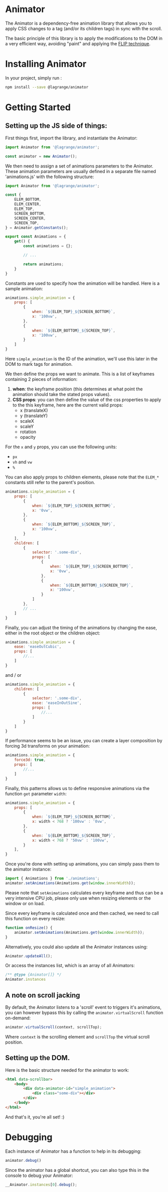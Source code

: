 # Animator

The Animator is a dependency-free animation library that allows you to apply CSS changes to a tag (and/or its children tags) in sync with the scroll.

The basic principle of this library is to apply the modifications to the DOM in a very efficient way, avoiding "paint" and applying the [FLIP technique](https://aerotwist.com/blog/flip-your-animations/).


# Installing Animator

In your project, simply run :

```sh
npm install --save @lagrange/animator
```


# Getting Started

## Setting up the JS side of things:


First things first, import the library, and instantiate the Animator:

```js
import Animator from '@lagrange/animator';

const animator = new Animator();
```

We then need to assign a set of animations parameters to the Animator. These animation parameters are usually defined in a separate file named 'animations.js' with the following structure:

```js
import Animator from '@lagrange/animator';

const {
    ELEM_BOTTOM,
    ELEM_CENTER,
    ELEM_TOP,
    SCREEN_BOTTOM,
    SCREEN_CENTER,
    SCREEN_TOP,
} = Animator.getConstants();

export const Animations = {
    get() {
        const animations = {};

        // ...

        return animations;
    }
}
```

Constants are used to specify how the animation will be handled. Here is a sample animation:

```js
animations.simple_animation = {
    props: [
        {
            when: `${ELEM_TOP}_${SCREEN_BOTTOM}`,
            x: '100vw',
        },
        {
            when: `${ELEM_BOTTOM}_${SCREEN_TOP}`,
            x: '100vw',
        }
    ]
}
```

Here `simple_animation` is the ID of the animation, we'll use this later in the DOM to mark tags for animation.

We then define the props we want to animate. This is a list of keyframes containing 2 pieces of information:

1. **when**: the keyframe position (this determines at what point the animation should take the stated props values).
2. **CSS props**: you can then define the value of the css properties to apply to the this keyframe, here are the current valid props:
   - x (translateX)
   - y (translateY)
   - scaleX
   - scaleY
   - rotation
   - opacity
   
For the `x` and `y` props, you can use the following units:
   - `px`
   - `vh` and `vw`
   - `%`

You can also apply props to children elements, please note that the `ELEM_*` constants still refer to the parent's position.

```js
animations.simple_animation = {
    props: [
        {
            when: `${ELEM_TOP}_${SCREEN_BOTTOM}`,
            x: '0vw',
        },
        {
            when: `${ELEM_BOTTOM}_${SCREEN_TOP}`,
            x: '100vw',
        }
    ],
    children: [
        {
            selector: '.some-div',
            props: [
                {
                    when: `${ELEM_TOP}_${SCREEN_BOTTOM}`,
                    x: '0vw',
                },
                {
                    when: `${ELEM_BOTTOM}_${SCREEN_TOP}`,
                    x: '100vw',
                }
            ]
        },
        // ...
    ]
}
```

Finally, you can adjust the timing of the animations by changing the ease, either in the root object or the children object:

```js
animations.simple_animation = {
    ease: 'easeOutCubic',
    props: [
        //...
    ]
}
```

and / or

```js
animations.simple_animation = {
    children: [
        {
            selector: '.some-div',
            ease: 'easeInOutSine',
            props: [
                //...
            ]
        }
    ]
}
```

If performance seems to be an issue, you can create a layer composition by forcing 3d transforms on your animation:

```js
animations.simple_animation = {
    force3d: true,
    props: [
        //...
    ]
}
```

Finally, this patterns allows us to define responsive animations via the function `get` parameter `width`: 

```js
animations.simple_animation = {
    props: [
        {
            when: `${ELEM_TOP}_${SCREEN_BOTTOM}`,
            x: width < 768 ? '100vw' : '0vw',
        },
        {
            when: `${ELEM_BOTTOM}_${SCREEN_TOP}`,
            x: width < 768 ? '50vw' : '100vw',
        }
    ],
}
```

Once you're done with setting up animations, you can simply pass them to the animator instance:

```js
import { Animations } from './animations';
animator.setAnimations(Animations.get(window.innerWidth));
```

Please note that `setAnimations` calculates every keyframe and thus can be a very intensive CPU job, please only use when resizing elements or the window or on load.

Since every keyframe is calculated once and then cached, we need to call this function on every resize:

```js
function onResize() {
    animator.setAnimations(Animations.get(window.innerWidth));
}
```

Alternatively, you could also update all the Animator instances using:

```js
Animator.updateAll();
```

Or access the instances list, which is an array of all Animators:

```js
/** @type {Animator[]} */
Animator.instances
```

## A note on scroll jacking

By default, the Animator listens to a 'scroll' event to triggers it's animations, you can however bypass this by calling the `animator.virtualScroll` function on-demand:

```js
animator.virtualScroll(context, scrollTop);
```

Where `context` is the scrolling element and `scrollTop` the virtual scroll position.


## Setting up the DOM.

Here is the basic structure needed for the animator to work:

```html
<html data-scrollbar>
    <body>
        <div data-animator-id="simple_animation">
            <div class="some-div"></div>
        </div>
    </body>
</html>
```

And that's it, you're all set! :)

# Debugging

Each instance of Animator has a function to help in its debugging:

```js
animator.debug()
```

Since the animator has a global shortcut, you can also type this in the console to debug your Animator:

```js
__Animator.instances[0].debug();
```